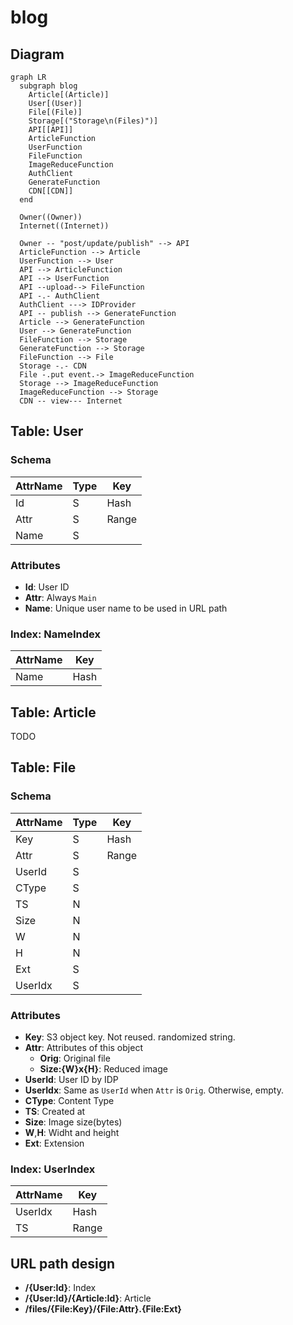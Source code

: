 # blog

## Diagram

```mermaid
graph LR
  subgraph blog
    Article[(Article)]
    User[(User)]
    File[(File)]
    Storage[("Storage\n(Files)")]
    API[[API]]
    ArticleFunction
    UserFunction
    FileFunction
    ImageReduceFunction
    AuthClient
    GenerateFunction
    CDN[[CDN]]
  end

  Owner((Owner))
  Internet((Internet))

  Owner -- "post/update/publish" --> API
  ArticleFunction --> Article
  UserFunction --> User
  API --> ArticleFunction
  API --> UserFunction
  API --upload--> FileFunction
  API -.- AuthClient
  AuthClient ---> IDProvider
  API -- publish --> GenerateFunction
  Article --> GenerateFunction
  User --> GenerateFunction
  FileFunction --> Storage
  GenerateFunction --> Storage
  FileFunction --> File
  Storage -.- CDN
  File -.put event.-> ImageReduceFunction
  Storage --> ImageReduceFunction
  ImageReduceFunction --> Storage
  CDN -- view--- Internet
```
## Table: User
### Schema
|AttrName|Type|Key  |
|--------|----|-----|
|Id      |S   |Hash |
|Attr    |S   |Range|
|Name    |S   |     |
### Attributes
* **Id**: User ID
* **Attr**: Always `Main`
* **Name**: Unique user name to be used in URL path
### Index: NameIndex
|AttrName|Key  |
|--------|-----|
|Name    |Hash |
## Table: Article
TODO
## Table: File
### Schema
|AttrName|Type|Key  |
|--------|----|-----|
|Key     |S   |Hash |
|Attr    |S   |Range|
|UserId  |S   |     |
|CType   |S   |     |
|TS      |N   |     |
|Size    |N   |     |
|W       |N   |     |
|H       |N   |     |
|Ext     |S   |     |
|UserIdx |S   |     |
### Attributes
* **Key**: S3 object key. Not reused. randomized string.
* **Attr**: Attributes of this object
  * **Orig**: Original file
  * **Size:{W}x{H}**: Reduced image
* **UserId**: User ID by IDP
* **UserIdx**: Same as `UserId` when `Attr` is `Orig`. Otherwise, empty.
* **CType**: Content Type
* **TS**: Created at
* **Size**: Image size(bytes)
* **W**,**H**: Widht and height
* **Ext**: Extension
### Index: UserIndex
|AttrName|Key  |
|--------|-----|
|UserIdx |Hash |
|TS      |Range|

## URL path design
* **/{User:Id}**: Index
* **/{User:Id}/{Article:Id}**: Article
* **/files/{File:Key}/{File:Attr}.{File:Ext}**
